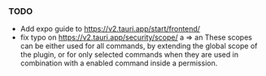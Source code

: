 ### TODO
- Add expo guide to https://v2.tauri.app/start/frontend/
- fix typo on https://v2.tauri.app/security/scope/ a => an These scopes can be either used for all commands, by extending the global scope of the plugin, or for only selected commands when they are used in combination with a enabled command inside a permission.
